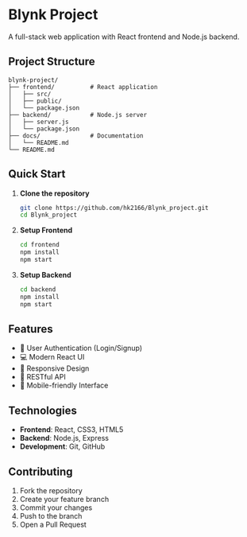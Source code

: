 # Blynk Project

A full-stack web application with React frontend and Node.js backend.

## Project Structure

```
blynk-project/
├── frontend/          # React application
│   ├── src/
│   ├── public/
│   └── package.json
├── backend/           # Node.js server
│   ├── server.js
│   └── package.json
├── docs/              # Documentation
│   └── README.md
└── README.md
```

## Quick Start

1. **Clone the repository**
   ```bash
   git clone https://github.com/hk2166/Blynk_project.git
   cd Blynk_project
   ```

2. **Setup Frontend**
   ```bash
   cd frontend
   npm install
   npm start
   ```

3. **Setup Backend**
   ```bash
   cd backend
   npm install
   npm start
   ```

## Features

- 🔐 User Authentication (Login/Signup)
- 💻 Modern React UI
- 🎨 Responsive Design
- 🚀 RESTful API
- 📱 Mobile-friendly Interface

## Technologies

- **Frontend**: React, CSS3, HTML5
- **Backend**: Node.js, Express
- **Development**: Git, GitHub

## Contributing

1. Fork the repository
2. Create your feature branch
3. Commit your changes
4. Push to the branch
5. Open a Pull Request
